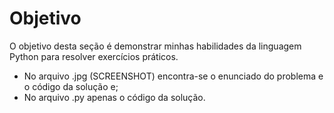 # Objetivo

O objetivo desta seção é demonstrar minhas habilidades da linguagem Python para resolver exercícios práticos. 
- No arquivo .jpg (SCREENSHOT) encontra-se o enunciado do problema e o código da solução e;
- No arquivo .py apenas o código da solução.
